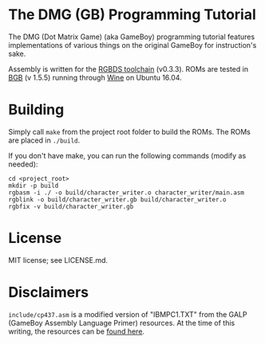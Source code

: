 # The DMG (GB) Programming Tutorial
The DMG (Dot Matrix Game) (aka GameBoy) programming tutorial features implementations of various things on the original GameBoy for instruction's sake.

Assembly is written for the [RGBDS toolchain](https://github.com/rednex/rgbds) (v0.3.3). ROMs are tested in [BGB](http://bgb.bircd.org/) (v 1.5.5) running through [Wine](https://wiki.winehq.org/Ubuntu) on Ubuntu 16.04.

# Building
Simply call `make` from the project root folder to build the ROMs. The ROMs are placed in `./build`.

If you don't have make, you can run the following commands (modify as needed):
```
cd <project_root>
mkdir -p build
rgbasm -i ./ -o build/character_writer.o character_writer/main.asm
rgblink -o build/character_writer.gb build/character_writer.o
rgbfix -v build/character_writer.gb
```

# License
MIT license; see LICENSE.md.

# Disclaimers
`include/cp437.asm` is a modified version of "IBMPC1.TXT" from the GALP (GameBoy Assembly Language Primer) resources. At the time of this writing, the resources can be [found here](http://www.devrs.com/gb/files/galp.zip).
